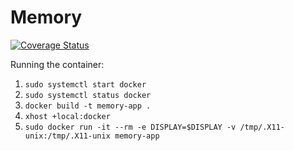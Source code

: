 # Memory

[![Coverage Status](https://coveralls.io/repos/github/Finkel93/Memory/badge.svg?branch=CI)](https://coveralls.io/github/Finkel93/Memory?branch=CI)

Running the container:

1. `sudo systemctl start docker`
2. `sudo systemctl status docker`
3. `docker build -t memory-app .`
4. `xhost +local:docker`
5. `sudo docker run -it --rm -e DISPLAY=$DISPLAY -v /tmp/.X11-unix:/tmp/.X11-unix memory-app`

